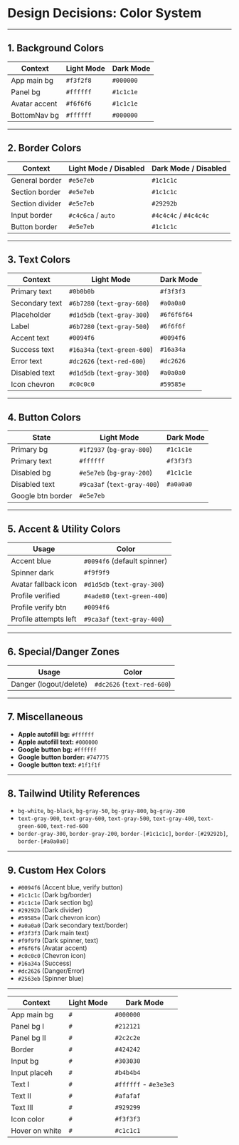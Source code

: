 # Design Decisions: Color System

---

## 1. Background Colors

| Context       | Light Mode | Dark Mode |
| ------------- | ---------- | --------- |
| App main bg   | `#f3f2f8`  | `#000000` |
| Panel bg      | `#ffffff`  | `#1c1c1e` |
| Avatar accent | `#f6f6f6`  | `#1c1c1e` |
| BottomNav bg  | `#ffffff`  | `#000000` |

---

## 2. Border Colors

| Context         | Light Mode / Disabled | Dark Mode / Disabled  |
| --------------- | --------------------- | --------------------- |
| General border  | `#e5e7eb`             | `#1c1c1c`             |
| Section border  | `#e5e7eb`             | `#1c1c1c`             |
| Section divider | `#e5e7eb`             | `#29292b`             |
| Input border    | `#c4c6ca` / `auto`    | `#4c4c4c` / `#4c4c4c` |
| Button border   | `#e5e7eb`             | `#1c1c1c`             |

---

## 3. Text Colors

| Context        | Light Mode                   | Dark Mode   |
| -------------- | ---------------------------- | ----------- |
| Primary text   | `#0b0b0b`                    | `#f3f3f3`   |
| Secondary text | `#6b7280` (`text-gray-600`)  | `#a0a0a0`   |
| Placeholder    | `#d1d5db` (`text-gray-300`)  | `#6f6f6f64` |
| Label          | `#6b7280` (`text-gray-500`)  | `#6f6f6f`   |
| Accent text    | `#0094f6`                    | `#0094f6`   |
| Success text   | `#16a34a` (`text-green-600`) | `#16a34a`   |
| Error text     | `#dc2626` (`text-red-600`)   | `#dc2626`   |
| Disabled text  | `#d1d5db` (`text-gray-300`)  | `#a0a0a0`   |
| Icon chevron   | `#c0c0c0`                    | `#59585e`   |

---

## 4. Button Colors

| State             | Light Mode                  | Dark Mode |
| ----------------- | --------------------------- | --------- |
| Primary bg        | `#1f2937` (`bg-gray-800`)   | `#1c1c1e` |
| Primary text      | `#ffffff`                   | `#f3f3f3` |
| Disabled bg       | `#e5e7eb` (`bg-gray-200`)   | `#1c1c1e` |
| Disabled text     | `#9ca3af` (`text-gray-400`) | `#a0a0a0` |
| Google btn border | `#e5e7eb`                   |           |

---

## 5. Accent & Utility Colors

| Usage                 | Color                        |
| --------------------- | ---------------------------- |
| Accent blue           | `#0094f6` (default spinner)  |
| Spinner dark          | `#f9f9f9`                    |
| Avatar fallback icon  | `#d1d5db` (`text-gray-300`)  |
| Profile verified      | `#4ade80` (`text-green-400`) |
| Profile verify btn    | `#0094f6`                    |
| Profile attempts left | `#9ca3af` (`text-gray-400`)  |

---

## 6. Special/Danger Zones

| Usage                  | Color                      |
| ---------------------- | -------------------------- |
| Danger (logout/delete) | `#dc2626` (`text-red-600`) |

---

## 7. Miscellaneous

- **Apple autofill bg:** `#ffffff`
- **Apple autofill text:** `#000000`
- **Google button bg:** `#ffffff`
- **Google button border:** `#747775`
- **Google button text:** `#1f1f1f`

---

<!-- Outdated -->

## 8. Tailwind Utility References

- `bg-white`, `bg-black`, `bg-gray-50`, `bg-gray-800`, `bg-gray-200`
- `text-gray-900`, `text-gray-600`, `text-gray-500`, `text-gray-400`, `text-green-600`, `text-red-600`
- `border-gray-300`, `border-gray-200`, `border-[#1c1c1c]`, `border-[#29292b]`, `border-[#a0a0a0]`

---

## 9. Custom Hex Colors

<!-- Outdated -->

- `#0094f6` (Accent blue, verify button)
- `#1c1c1c` (Dark bg/border)
- `#1c1c1e` (Dark section bg)
- `#29292b` (Dark divider)
- `#59585e` (Dark chevron icon)
- `#a0a0a0` (Dark secondary text/border)
- `#f3f3f3` (Dark main text)
- `#f9f9f9` (Dark spinner, text)
- `#f6f6f6` (Avatar accent)
- `#c0c0c0` (Chevron icon)
- `#16a34a` (Success)
- `#dc2626` (Danger/Error)
- `#2563eb` (Spinner blue)

---

| Context        | Light Mode | Dark Mode             |
| -------------- | ---------- | --------------------- |
| App main bg    | `#`        | `#000000`             |
| Panel bg I     | `#`        | `#212121`             |
| Panel bg II    | `#`        | `#2c2c2e`             |
| Border         | `#`        | `#424242`             |
| Input bg       | `#`        | `#303030`             |
| Input placeh   | `#`        | `#b4b4b4`             |
| Text I         | `#`        | `#ffffff` - `#e3e3e3` |
| Text II        | `#`        | `#afafaf`             |
| Text III       | `#`        | `#929299`             |
| Icon color     | `#`        | `#f3f3f3`             |
| Hover on white | `#`        | `#c1c1c1`             |
